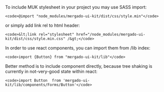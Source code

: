 To include MUK stylesheet in your project you may use SASS import:

    <code>@import "node_modules/mergado-ui-kit/dist/css/style.min"</code>

or simply add link rel to html header:

    <code>&lt;link rel="stylesheet" href="/node_modules/mergado-ui-kit/dist/css/style.min.css" /&gt;</code>

In order to use react components, you can import them from /lib index:

    <code>import {Button} from "mergado-ui-kit/lib"</code>

Better method is to include component directly, because tree shaking is currently in not-very-good state within react:
    
    <code>import Button  from 'mergado-ui-kit/lib/components/Forms/Button'</code>

